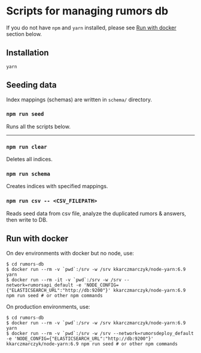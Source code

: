 Scripts for managing rumors db
==========

If you do not have `npm` and `yarn` installed, please see [Run with docker](#run-with-docker) section below.

Installation
---

```
yarn
```

Seeding data
---

Index mappings (schemas) are written in `schema/` directory.

### `npm run seed`

Runs all the scripts below.

---

### `npm run clear`

Deletes all indices.

### `npm run schema`

Creates indices with specified mappings.

### `npm run csv -- <CSV_FILEPATH>`

Reads seed data from csv file, analyze the duplicated rumors & answers, then write to DB.


Run with docker
---

On dev environments with docker but no node, use:

```
$ cd rumors-db
$ docker run --rm -v `pwd`:/srv -w /srv kkarczmarczyk/node-yarn:6.9 yarn
$ docker run --rm -it -v `pwd`:/srv -w /srv --network=rumorsapi_default -e 'NODE_CONFIG={"ELASTICSEARCH_URL":"http://db:9200"}' kkarczmarczyk/node-yarn:6.9 npm run seed # or other npm commands
```

On production environments, use:

```
$ cd rumors-db
$ docker run --rm -v `pwd`:/srv -w /srv kkarczmarczyk/node-yarn:6.9 yarn
$ docker run --rm -v `pwd`:/srv -w /srv --network=rumorsdeploy_default -e 'NODE_CONFIG={"ELASTICSEARCH_URL":"http://db:9200"}' kkarczmarczyk/node-yarn:6.9 npm run seed # or other npm commands
```
